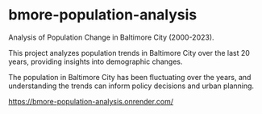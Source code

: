 # bmore-population-analysis
Analysis of Population Change in Baltimore City (2000-2023).

This project analyzes population trends in Baltimore City over the last 20 years, providing insights into demographic changes.

The population in Baltimore City has been fluctuating over the years, and understanding the trends can inform policy decisions and urban planning.


https://bmore-population-analysis.onrender.com/

